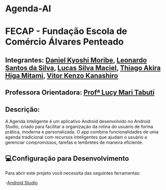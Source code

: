 # A g e n d a - A I 

# FECAP - Fundação Escola de Comércio Álvares Penteado


## Integrantes: <a href="https://github.com/danmoribe">Daniel Kyoshi Moribe</a>, <a href="https://github.com/Leonardoss23">Leonardo Santos da Silva</a>, <a href="https://github.com/LucasSilvaMaciel">Lucas Silva Maciel</a>, <a href="https://github.com/ThiagoAkira0">Thiago Akira Higa Mitami</a>, <a href="https://github.com/vitorzoken">Vitor Kenzo Kanashiro</a>


## Professora Orientadora: <a href="https://www.linkedin.com/in/lucymari/?originalSubdomain=br">Profª Lucy Mari Tabuti</a>


## Descrição: 
A Agenda Inteligente é um aplicativo Android desenvolvido no Android Studio, criado para facilitar a organização da rotina do usuário de forma prática, moderna e personalizada. O app combina funcionalidades de uma agenda tradicional com recursos inteligentes que ajudam o usuário a gerenciar compromissos, tarefas e lembretes de maneira eficiente.

## 💻Configuração para Desenvolvimento

Para abrir este projeto você necessita das seguintes ferramentas:

-<a href="https://developer.android.com/studio?hl=pt-br">Android Studio</a><br>
